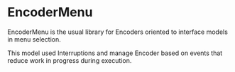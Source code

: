 # EncoderMenu
EncoderMenu is the usual library for Encoders oriented to interface models in menu selection. 

This model used Interruptions and manage Encoder based on events that reduce work in progress during execution.
